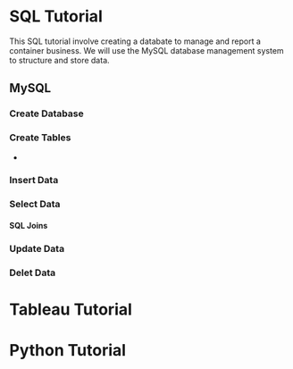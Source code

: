 # SQL Tutorial

This SQL tutorial involve creating a databate to manage and report a container business. We will use the MySQL database management system to structure and store data.

## MySQL 

### Create Database 


### Create Tables 

- 

### Insert Data

### Select Data

#### SQL Joins

### Update Data

### Delet Data

# Tableau Tutorial 

# Python Tutorial

